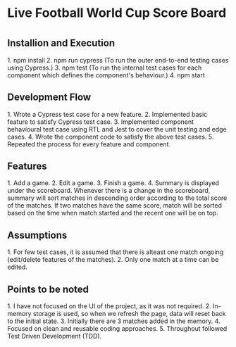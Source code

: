 <h1>Live Football World Cup Score Board<h1>

<h2>Installion and Execution</h2>
1. npm install
2. npm run cypress (To run the outer end-to-end testing cases using Cypress.)
3. npm test (To run the internal test cases for each component which defines the component's behaviour.)
4. npm start

<h2>Development Flow</h2>
1. Wrote a Cypress test case for a new feature.
2. Implemented basic feature to satisfy Cypress test case.
3. Implemented component behavioural test case using RTL and Jest to cover the unit testing and edge cases.
4. Wrote the component code to satisfy the above test cases.
5. Repeated the process for every feature and component.

<h2>Features</h2>
1. Add a game.
2. Edit a game.
3. Finish a game.
4. Summary is displayed under the scoreboard. Whenever there is a change in the scoreboard, summary will sort matches in descending order according to the total score of the matches. If two matches have the same score, match will be sorted based on the time when match started and the recent one will be on top.  

<h2>Assumptions</h2>
1. For few test cases, it is assumed that there is alteast one match ongoing (edit/delete features of the matches).
2. Only one match at a time can be edited. 

<h2>Points to be noted</h2>
1. I have not focused on the UI of the project, as it was not required.
2. In-memory storage is used, so when we refresh the page, data will reset back to the initial state.
3. Initially there are 3 matches added in the memory.
4. Focused on clean and reusable coding approaches.
5. Throughout followed Test Driven Development (TDD).